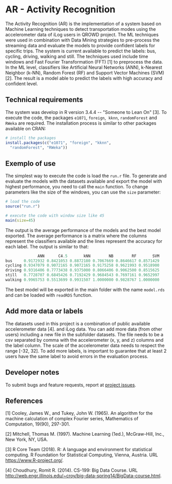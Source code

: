 # AR - Activity Recognition

The Activity Recognition (AR) is the implementation of a system based on Machine Learning techniques to detect transportation modes using the accelerometer data of iLog users in QROWD project. The ML techniques were used in combination with Data Mining strategies to pre-process the streaming data and evaluate the models to provide confident labels for specific trips. The system is current available to predict the labels: bus, cycling, driving, walking and still. The techniques used include time windows and Fast Fourier Transformation (FFT) [1] to preprocess the data. In the ML level, classifiers like Artificial Neural Networks (ANN), k-Nearest Neighbor (k-NN), Random Forest (RF) and Support Vector Machines (SVM) [2]. The result is a model able to predict the labels with high accuracy and confident level.  

## Technical requirements

The system was develop in R version 3.4.4 -- "Someone to Lean On" [3]. To execute the code, the packages `e1071`, `foreign`,  `kknn`, `randomForest` and `RWeka` are required. The installation process is similar to other packages available on CRAN:

```r 
# install the packages
install.packages(c("e1071", "foreign", "kknn", 
  "randomForest", "RWeka"))
```

## Exemplo of use

The simplest way to execute the code is load the `run.r` file. To generate and evaluate the models with the datasets available and export the model with highest performance, you need to call the `main` function. To change parameters like the size of the windows, you can use the `size` parameter:     

```r
# load the code
source("run.r")

# execute the code with window size like 45
main(size=45)
```

The output is the average performance of the models and the best model exported. The average performance is a matrix where the columns represent the classifiers available and the lines represent the accuracy for each label. The output is similar to that:

```r
              ANN      C4.5       kNN        NB        RF       SVM
bus     0.9172932 0.8421053 0.8872180 0.7067669 0.8646617 0.8571429
cycling 0.9347079 0.9072165 0.9072165 0.9175258 0.9621993 0.9518900
driving 0.9316406 0.7773438 0.9375000 0.8066406 0.9062500 0.8515625
still   0.7728707 0.6845426 0.7192429 0.9684543 0.7697161 0.9652997
walking 0.9965753 0.5513699 0.9931507 1.0000000 0.9828767 1.0000000
```

The best model will be exported in the main folder with the name `model.rds` and can be loaded with `readRDS` function. 

## Add more data or labels

The datasets used in this project is a combination of public available accelerometer data [4]. and iLog data. You can add more data (from other users) including a new file in the subfolder datasets. The file needs to be a csv separated by comma with the accelerometer (x, y, and z) columns and the label column. The scale of the accelerometer data needs to respect the range [-32, 32]. To add more labels, is important to guarantee that at least 2 users have the same label to avoid errors in the evaluation process.

## Developer notes

To submit bugs and feature requests, report at [project issues](https://github.com/QROWD/AR/issues).

## References

[1] Cooley, James W., and Tukey, John W. (1965). An algorithm for the machine calculation of complex Fourier series, Mathematics of Computation, 19(90), 297-301.

[2] Mitchell, Thomas M. (1997). Machine Learning (1ed.), McGraw-Hill, Inc., New York, NY, USA.

[3] R Core Team (2018). R: A language and environment for statistical computing. R Foundation for Statistical Computing, Vienna, Austria. URL https://www.R-project.org/.

[4] Choudhury, Romit R. (2014).  CS-199: Big Data Course. URL http://web.engr.illinois.edu/~croy/big-data-spring14/BigData-course.html.

